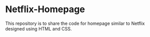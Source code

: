 # Netflix-Homepage
This repository is to share the code for homepage similar to Netflix designed using HTML and CSS.
